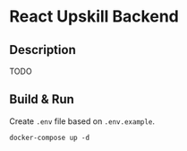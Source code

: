 # React Upskill Backend

## Description

TODO

## Build & Run

Create `.env` file based on `.env.example`. 

`docker-compose up -d`
